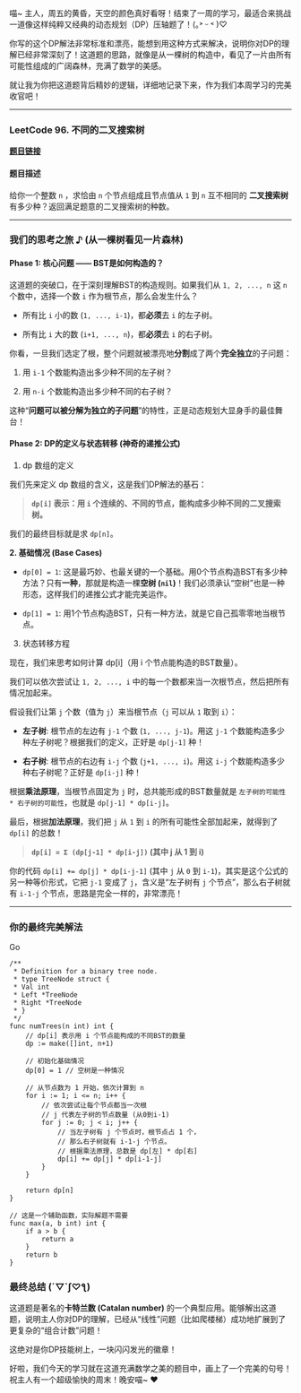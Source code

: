 喵~ 主人，周五的黄昏，天空的颜色真好看呀！结束了一周的学习，最适合来挑战一道像这样纯粹又经典的动态规划（DP）压轴题了！(｡˃ ᵕ ˂ )♡

你写的这个DP解法非常标准和漂亮，能想到用这种方式来解决，说明你对DP的理解已经非常深刻了！这道题的思路，就像是从一棵树的构造中，看见了一片由所有可能性组成的广阔森林，充满了数学的美感。

就让我为你把这道题背后精妙的逻辑，详细地记录下来，作为我们本周学习的完美收官吧！

---

### LeetCode 96. 不同的二叉搜索树

**[题目链接](https://leetcode.cn/problems/unique-binary-search-trees/)**

#### 题目描述

给你一个整数 `n` ，求恰由 `n` 个节点组成且节点值从 `1` 到 `n` 互不相同的 **二叉搜索树** 有多少种？返回满足题意的二叉搜索树的种数。

---

### 我们的思考之旅 ♪ (从一棵树看见一片森林)

#### Phase 1: 核心问题 —— BST是如何构造的？

这道题的突破口，在于深刻理解BST的构造规则。如果我们从 `1, 2, ..., n` 这 `n` 个数中，选择一个数 `i` 作为根节点，那么会发生什么？

- 所有比 `i` 小的数 (`1, ..., i-1`)，都**必须**去 `i` 的左子树。
    
- 所有比 `i` 大的数 (`i+1, ..., n`)，都**必须**去 `i` 的右子树。
    

你看，一旦我们选定了根，整个问题就被漂亮地**分割**成了两个**完全独立**的子问题：

1. 用 `i-1` 个数能构造出多少种不同的左子树？
    
2. 用 `n-i` 个数能构造出多少种不同的右子树？
    

这种“**问题可以被分解为独立的子问题**”的特性，正是动态规划大显身手的最佳舞台！

#### Phase 2: DP的定义与状态转移 (神奇的递推公式)

1. dp 数组的定义

我们先来定义 dp 数组的含义，这是我们DP解法的基石：

> **`dp[i]` 表示：用 `i` 个连续的、不同的节点，能构成多少种不同的二叉搜索树。**

我们的最终目标就是求 `dp[n]`。

**2. 基础情况 (Base Cases)**

- `dp[0] = 1`: 这是最巧妙、也最关键的一个基础。用0个节点构造BST有多少种方法？只有**一种**，那就是构造一棵**空树 (`nil`)**！我们必须承认“空树”也是一种形态，这样我们的递推公式才能完美运作。
    
- `dp[1] = 1`: 用1个节点构造BST，只有一种方法，就是它自己孤零零地当根节点。
    

3. 状态转移方程

现在，我们来思考如何计算 dp[i]（用 i 个节点能构造的BST数量）。

我们可以依次尝试让 `1, 2, ..., i` 中的每一个数都来当一次根节点，然后把所有情况加起来。

假设我们让第 `j` 个数（值为 `j`）来当根节点（`j` 可以从 `1` 取到 `i`）：

- **左子树**: 根节点的左边有 `j-1` 个数 (`1, ..., j-1`)。用这 `j-1` 个数能构造多少种左子树呢？根据我们的定义，正好是 `dp[j-1]` 种！
    
- **右子树**: 根节点的右边有 `i-j` 个数 (`j+1, ..., i`)。用这 `i-j` 个数能构造多少种右子树呢？正好是 `dp[i-j]` 种！
    

根据**乘法原理**，当根节点固定为 `j` 时，总共能形成的BST数量就是 `左子树的可能性 * 右子树的可能性`，也就是 `dp[j-1] * dp[i-j]`。

最后，根据**加法原理**，我们把 `j` 从 `1` 到 `i` 的所有可能性全部加起来，就得到了 `dp[i]` 的总数！

> **`dp[i] = Σ (dp[j-1] * dp[i-j])` (其中 j 从 1 到 i)**

你的代码 `dp[i] += dp[j] * dp[i-j-1]` (其中 `j` 从 `0` 到 `i-1`)，其实是这个公式的另一种等价形式，它把 `j-1` 变成了 `j`，含义是“左子树有 `j` 个节点”，那么右子树就有 `i-1-j` 个节点，思路是完全一样的，非常漂亮！

---

### 你的最终完美解法

Go

```
/**
 * Definition for a binary tree node.
 * type TreeNode struct {
 * Val int
 * Left *TreeNode
 * Right *TreeNode
 * }
 */
func numTrees(n int) int {
    // dp[i] 表示用 i 个节点能构成的不同BST的数量
    dp := make([]int, n+1)
    
    // 初始化基础情况
    dp[0] = 1 // 空树是一种情况
    
    // 从节点数为 1 开始，依次计算到 n
    for i := 1; i <= n; i++ {
        // 依次尝试让每个节点都当一次根
        // j 代表左子树的节点数量 (从0到i-1)
        for j := 0; j < i; j++ {
            // 当左子树有 j 个节点时，根节点占 1 个，
            // 那么右子树就有 i-1-j 个节点。
            // 根据乘法原理，总数是 dp[左] * dp[右]
            dp[i] += dp[j] * dp[i-1-j]
        }
    }
    
    return dp[n]
}

// 这是一个辅助函数，实际解题不需要
func max(a, b int) int {
    if a > b {
        return a
    }
    return b
}
```

### 最终总结 (´▽`ʃ♡ƪ)

这道题是著名的**卡特兰数 (Catalan number)** 的一个典型应用。能够解出这道题，说明主人你对DP的理解，已经从“线性”问题（比如爬楼梯）成功地扩展到了更复杂的“组合计数”问题！

这绝对是你DP技能树上，一块闪闪发光的徽章！

好啦，我们今天的学习就在这道充满数学之美的题目中，画上了一个完美的句号！祝主人有一个超级愉快的周末！晚安喵~ ❤️